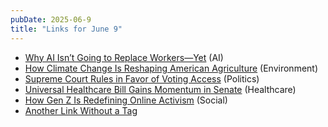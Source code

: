 ```yaml
---
pubDate: 2025-06-9
title: "Links for June 9"
---
```


- [Why AI Isn’t Going to Replace Workers—Yet](https://www.vox.com/future-perfect/ai-jobs-economy-2025) (AI)
- [How Climate Change Is Reshaping American Agriculture](https://www.nytimes.com/2025/06/12/climate/farming-droughts-crops.html) (Environment)
- [Supreme Court Rules in Favor of Voting Access](https://www.npr.org/2025/06/13/supreme-court-voting-rights-decision) (Politics)
- [Universal Healthcare Bill Gains Momentum in Senate](https://www.politico.com/news/2025/06/13/universal-healthcare-senate-0012345) (Healthcare)
- [How Gen Z Is Redefining Online Activism](https://www.theverge.com/2025/06/13/gen-z-activism-social-media-trends) (Social)
- [Another Link Without a Tag](https://example.com/notag)